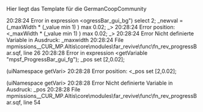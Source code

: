 Hier liegt das Template für die GermanCoopCommunity



20:28:24 Error in expression <ogressBar_gui_bg") select 2;
_newval = (_maxWidth * (_value min 1) ) max 0.02;
_>
20:28:24   Error position: <_maxWidth * (_value min 1) ) max 0.02;
_>
20:28:24   Error Nicht definierte Variable in Ausdruck: _maxwidth
20:28:24 File mpmissions\__CUR_MP.Altis\core\modules\far_revive\func\fn_rev_progressBar.sqf, line 26
20:28:28 Error in expression <getVariable "mpsf_ProgressBar_gui_fg");
_pos set [2,0.02];

(uiNamespace getVari>
20:28:28   Error position: <_pos set [2,0.02];

(uiNamespace getVari>
20:28:28   Error Nicht definierte Variable in Ausdruck: _pos
20:28:28 File mpmissions\__CUR_MP.Altis\core\modules\far_revive\func\fn_rev_progressBar.sqf, line 54